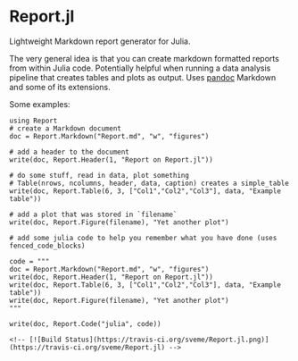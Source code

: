 # Report.jl

Lightweight Markdown report generator for Julia.

The very general idea is that you can create markdown formatted reports from within Julia code. Potentially helpful when running a data analysis pipeline that creates tables and plots as output. Uses [pandoc](http://johnmacfarlane.net/pandoc/) Markdown and some of its extensions.

Some examples:

~~~~~~~~{.julia}
using Report
# create a Markdown document
doc = Report.Markdown("Report.md", "w", "figures")

# add a header to the document 
write(doc, Report.Header(1, "Report on Report.jl"))

# do some stuff, read in data, plot something
# Table(nrows, ncolumns, header, data, caption) creates a simple_table
write(doc, Report.Table(6, 3, ["Col1","Col2","Col3"], data, "Example table"))

# add a plot that was stored in `filename`
write(doc, Report.Figure(filename), "Yet another plot")

# add some julia code to help you remember what you have done (uses fenced_code_blocks)

code = """
doc = Report.Markdown("Report.md", "w", "figures")
write(doc, Report.Header(1, "Report on Report.jl"))
write(doc, Report.Table(6, 3, ["Col1","Col2","Col3"], data, "Example table"))
write(doc, Report.Figure(filename), "Yet another plot")
"""

write(doc, Report.Code("julia", code))

<!-- [![Build Status](https://travis-ci.org/sveme/Report.jl.png)](https://travis-ci.org/sveme/Report.jl) -->

